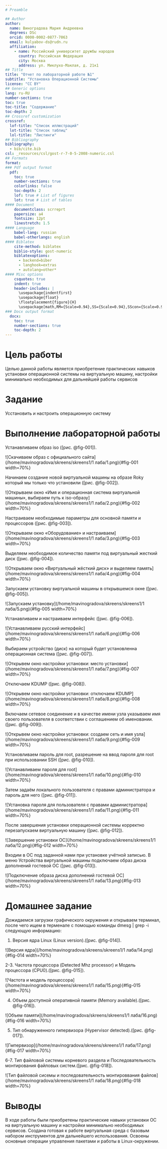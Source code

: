 ```yaml
---
# Preamble

## Author
author:
  name: Виноградова Мария Андреевна
  degrees: DSc
  orcid: 0000-0002-0877-7063
  email: kulyabov-ds@rudn.ru
  affiliation:
    - name: Российский университет дружбы народов
      country: Российская Федерация
      city: Москва
      address: ул. Миклухо-Маклая, д. 21к1
## Title
title: "Отчет по лабораторной работе №1"
subtitle: "Установка Операционной Системы"
license: "CC BY"
## Generic options
lang: ru-RU
number-sections: true
toc: true
toc-title: "Содержание"
toc-depth: 2
## Crossref customization
crossref:
  lof-title: "Список иллюстраций"
  lot-title: "Список таблиц"
  lol-title: "Листинги"
## Bibliography
bibliography:
  - bib/cite.bib
csl: _resources/csl/gost-r-7-0-5-2008-numeric.csl
## Formats
format:
### Pdf output format
  pdf:
    toc: true
    number-sections: true
    colorlinks: false
    toc-depth: 2
    lof: true # List of figures
    lot: true # List of tables
#### Document
    documentclass: scrreprt
    papersize: a4
    fontsize: 12pt
    linestretch: 1.5
#### Language
    babel-lang: russian
    babel-otherlangs: english
#### Biblatex
    cite-method: biblatex
    biblio-style: gost-numeric
    biblatexoptions:
      - backend=biber
      - langhook=extras
      - autolang=other*
#### Misc options
    csquotes: true
    indent: true
    header-includes: |
      \usepackage{indentfirst}
      \usepackage{float}
      \floatplacement{figure}{H}
      \usepackage[math,RM={Scale=0.94},SS={Scale=0.94},SScon={Scale=0.94},TT={Scale=MatchLowercase,FakeStretch=0.9},DefaultFeatures={Ligatures=Common}]{plex-otf}
### Docx output format
  docx:
    toc: true
    number-sections: true
    toc-depth: 2
---
```


# Цель работы

Целью данной работы является приобретение практических навыков установки операционной системы на виртуальную машину, настройки минимально необходимых для дальнейшей работы сервисов

# Задание

Усстановить и настроить операционную систему

# Выполнение лабораторной работы

Устанавливаем образ iso ([рис. @fig-001]).

![Скачиваем образ с официального сайта](/home/mavinogradova/skreens/skreens1/1 лаба/1.png){#fig-001 width=70%}

Начинаем создание новой виртуальной машины на образе Roky который мы только что установили ([рис. @fig-002]).

![Открываем окно «Имя и операционная система виртуальной машины», выбираем путь к iso-образу](/home/mavinogradova/skreens/skreens1/1 лаба/2.png){#fig-002 width=70%}

Настраиваем необходимые параметры для основной памяти и процессоров ([рис. @fig-003]).

![Открываем окно «Оборудование» и настраиваем](/home/mavinogradova/skreens/skreens1/1 лаба/3.png){#fig-003 width=70%}

Выделяем необходимое количество памяти под виртуальный жесткий диск ([рис. @fig-004]).

![Открываем окно «Виртуальный жёсткий диск» и выделяем память](/home/mavinogradova/skreens/skreens1/1 лаба/4.png){#fig-004 width=70%}

Запускаем установку виртуальной машины в открывшемся окне ([рис. @fig-005]).

![Запускаем установку](/home/mavinogradova/skreens/skreens1/1 лаба/5.png){#fig-005 width=70%}

Устанавливаем и настраиваем интерфейс ([рис. @fig-006]).

![Устанавливаем русский интерфейс](/home/mavinogradova/skreens/skreens1/1 лаба/6.png){#fig-006 width=70%}

Выбираем устройство (диск) на который будет установленна операционная система ([рис. @fig-007]).

![Открывем окно настройки установки: место установки](/home/mavinogradova/skreens/skreens1/1 лаба/7.png){#fig-007 width=70%}

Отключаем KDUMP ([рис. @fig-008]).

![Открывем окно настройки установки: отключаем KDUMP](/home/mavinogradova/skreens/skreens1/1 лаба/8.png){#fig-008 width=70%}

Включаем сетевое соединение и в качестве имени узла указываем имя своего пользователя в соответствии с соглашением об именовании. ([рис. @fig-009]).

![Открывем окно настройки установки: создаем сеть и имя узла](/home/mavinogradova/skreens/skreens1/1 лаба/9.png){#fig-009 width=70%}

Установливаем пароль для root, разрешение на ввод пароля для root при использовании SSH  ([рис. @fig-010]).

![Устанавливаем пароля для root](/home/mavinogradova/skreens/skreens1/1 лаба/10.png){#fig-010 width=70%}

Затем задаём локального пользователя с правами администратора и пароль для него ([рис. @fig-011]).

![Установка пароля для пользователя с правами администратора](/home/mavinogradova/skreens/skreens1/1 лаба/11.png){#fig-011 width=70%}

После завершения установки операционной системы корректно перезапускаем виртуальную машину ([рис. @fig-012]).

![Завершение установки ОС](/home/mavinogradova/skreens/skreens1/1 лаба/12.png){#fig-012 width=70%}

Входим в ОС под заданной нами при установке учётной записью. В меню Устройства виртуальной машины подключаем образ диска дополнений гостевой ОС ([рис. @fig-013]).

![Подключение образа диска дополнений гостевой ОС](/home/mavinogradova/skreens/skreens1/1 лаба/13.png){#fig-013 width=70%}

# Домашнее задание

Дожидаемся загрузки графического окружения и открываем терминал, после чего ищем в терменале с помощью команды dmesg | grep -i следующую информацию: 
1. Версия ядра Linux (Linux version).([рис. @fig-014]).

![Версия ядра](/home/mavinogradova/skreens/skreens1/1 лаба/14.png){#fig-014 width=70%}

2-3. Частота процессора (Detected Mhz processor) и Модель процессора (CPU0).([рис. @fig-015]).

![Частота и модель процессора](/home/mavinogradova/skreens/skreens1/1 лаба/15.png){#fig-015 width=70%}

4. Объем доступной оперативной памяти (Memory available).([рис. @fig-016]).

![Объем памяти](/home/mavinogradova/skreens/skreens1/1 лаба/16.png){#fig-016 width=70%}

5. Тип обнаруженного гипервизора (Hypervisor detected).([рис. @fig-017]).

![Гмпервизор](/home/mavinogradova/skreens/skreens1/1 лаба/17.png){#fig-017 width=70%}

6-7. Тип файловой системы корневого раздела и Последовательность монтирования файловых систем.([рис. @fig-018]).

![Тип файловой сисемы и последовательность монтироввания файлов](/home/mavinogradova/skreens/skreens1/1 лаба/18.png){#fig-018 width=70%}

# Выводы

В ходе работы были приобретены практические навыки установки ОС на виртуальную машину и настройки минимально необходимых сервисов. Создана готовая к работе виртуальная среда с базовым набором инструментов для дальнейшего использования. Освоены основные операции управления пакетами и работы в Linux-окружении.

